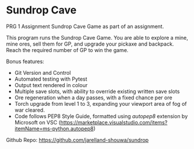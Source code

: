 # Sundrop Cave
PRG 1 Assignment
Sundrop Cave Game as part of an assignment.

This program runs the Sundrop Cave Game.
You are able to explore a mine, mine ores, sell them for
GP, and upgrade your pickaxe and backpack. Reach the
required number of GP to win the game.

Bonus features:
- Git Version and Control
- Automated testing with Pytest
- Output text rendered in colour
- Multiple save slots, with ability to override
existing written save slots
- Ore regeneration when a day passes, with a fixed chance per ore
- Torch upgrade from level 1 to 3, expanding your viewport
area of fog of war cleared.
- Code follows PEP8 Style Guide, formatted
using *autopep8* extension by Microsoft on VSC
(https://marketplace.visualstudio.com/items?itemName=ms-python.autopep8)

Github Repo: https://github.com/jarelland-shouwa/sundrop